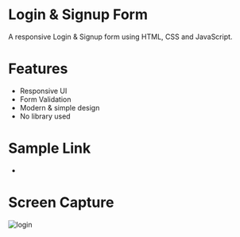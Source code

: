 # Login & Signup Form
A responsive Login & Signup form using HTML, CSS and JavaScript.

# Features
* Responsive UI
* Form Validation
* Modern & simple design
* No library used

# Sample Link
* 

# Screen Capture
![login](https://user-images.githubusercontent.com/79752787/126039471-ac2f44be-3ee6-436c-b680-c343e59eea04.JPG)
